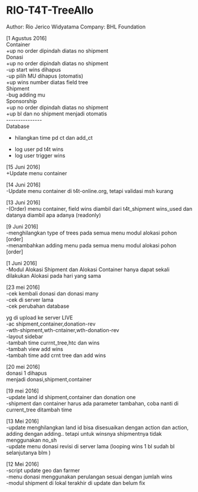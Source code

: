 # RIO-T4T-TreeAllo
Author: Rio Jerico Widyatama
Company: BHL Foundation

[1 Agustus 2016]<br> 
Container<br>
+up no order dipindah diatas no shipment<br>
Donasi<br>
+up no order dipindah diatas no shipment<br>
-up start wins dihapus<br>
-up pilih MU dihapus (otomatis)<br>
+up wins number diatas field tree<br>
Shipment<br>
-bug adding mu<br>
Sponsorship<br>
+up no order dipindah diatas no shipment<br>
+up bl dan no shipment menjadi otomatis<br>
---------------<br>
Database<br>
- hilangkan time pd ct dan add_ct<br>
+ log user pd t4t wins<br>
+ log user trigger wins<br>

[15 Juni 2016]<br>
+Update menu container<br>

[14 Juni 2016]<br>
-Update menu container di t4t-online.org, tetapi validasi msh kurang<br>

[13 Juni 2016]<br>
-(Order) menu container, field wins diambil dari t4t_shipment wins_used dan datanya diambil apa adanya (readonly)<br>

[9 Juni 2016]<br>
-menghilangkan type of trees pada semua menu modul alokasi pohon [order]<br>
-menambahkan adding menu pada semua menu modul alokasi pohon [order]<br>

[1 Juni 2016]<br>
-Modul Alokasi Shipment dan Alokasi Container hanya dapat sekali dilakukan Alokasi pada hari yang sama<br>

[23 mei 2016]<br>
-cek kembali donasi dan donasi many<br>
-cek di server lama<br>
-cek perubahan database<br>

yg di upload ke server LIVE<br>
-ac shipment,container,donation-rev<br>
-wth-shipment,wth-cntainer,wth-donation-rev<br>
-layout sidebar<br>
-tambah time currnt_tree,htc dan wins<br>
-tambah view add wins<br>
-tambah time add crnt tree dan add wins<br>

[20 mei 2016]<br>
donasi 1 dihapus<br>
menjadi donasi,shipment,container<br>

[19 mei 2016]<br>
-update land id shipment,container dan donation one<br>
-shipment dan container harus ada parameter tambahan, coba nanti di current_tree ditambah time<br>

[13 Mei 2016]<br>
-update menghilangkan land id bisa disesuaikan dengan action dan action, adding dengan adding.. tetapi untuk winsnya shipmentnya tidak menggunakan no_sh<br>
-update menu donasi revisi di server lama (looping wins 1 bl sudah bl selanjutanya blm )<br>

[12 Mei 2016]<br>
-script update geo dan farmer<br>
-menu donasi menggunakan perulangan sesuai dengan jumlah wins<br>
-modul shipment di lokal terakhir di update dan belum fix<br>
